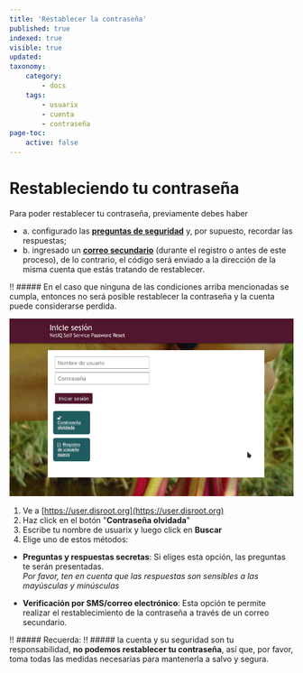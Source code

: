 ```yaml
---
title: 'Restablecer la contraseña'
published: true
indexed: true
visible: true
updated:
taxonomy:
    category:
        - docs
    tags:
        - usuarix
        - cuenta
        - contraseña
page-toc:
    active: false
---
```


#  Restableciendo tu contraseña
Para poder restablecer tu contraseña, previamente debes haber

- a. configurado las [**preguntas de seguridad**](../../questions) y, por supuesto, recordar las respuestas;
- b. ingresado un [**correo secundario**](../../profile) (durante el registro o antes de este proceso), de lo contrario, el código será enviado a la dirección de la misma cuenta que estás tratando de restablecer.

!! ##### En el caso que ninguna de las condiciones arriba mencionadas se cumpla, entonces no será posible restablecer la contraseña y la cuenta puede considerarse perdida.

![](es/restablecimiento.gif)

1. Ve a [https://user.disroot.org](https://user.disroot.org)
2. Haz click en el botón "**Contraseña olvidada**"
3. Escribe tu nombre de usuarix y luego click en **Buscar**
4. Elige uno de estos métodos:
  - **Preguntas y respuestas secretas**: Si eliges esta opción, las preguntas te serán presentadas.<br> *Por favor, ten en cuenta que las respuestas son sensibles a las mayúsculas y minúsculas*

  - **Verificación por SMS/correo electrónico**: Esta opción te permite realizar el restablecimiento de la contraseña a través de un correo secundario.

!! ##### Recuerda:
!! ##### la cuenta y su seguridad son tu responsabilidad, **no podemos restablecer tu contraseña**, así que, por favor, toma todas las medidas necesarias para mantenerla a salvo y segura.
